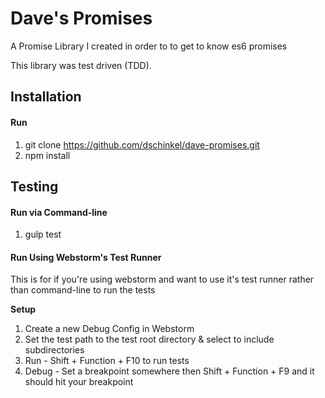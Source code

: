 # Dave's Promises
A Promise Library I created in order to to get to know es6 promises

This library was test driven (TDD).

## Installation
#### Run

1. git clone https://github.com/dschinkel/dave-promises.git
2. npm install

## Testing

#### Run via Command-line

1. gulp test
               
#### Run Using Webstorm's Test Runner

This is for if you're using webstorm and want to use it's test runner rather than command-line to run the tests

**Setup**

1. Create a new Debug Config in Webstorm
2. Set the test path to the test root directory & select to include subdirectories
3. Run - Shift + Function + F10 to run tests
4. Debug - Set a breakpoint somewhere then Shift + Function + F9 and it should hit your breakpoint